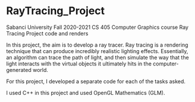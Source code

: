 # RayTracing_Project
Sabanci University Fall 2020-2021 CS 405 Computer Graphics course Ray Tracing Project code and renders

In this project, the aim is to develop a ray tracer. Ray tracing is a rendering technique that can produce incredibly realistic lighting effects. Essentially, an algorithm can trace the path of light, and then simulate the way that the light interacts with the virtual objects it ultimately hits in the computer-generated world. 

For this project, I developed a separate code for each of the tasks asked. 

I used C++ in this project and used OpenGL Mathematics (GLM). 
